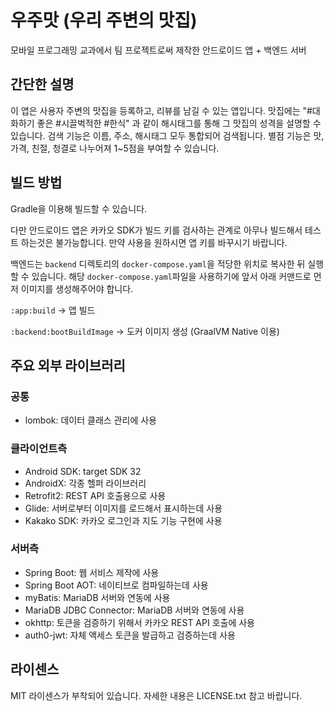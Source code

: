 # 우주맛 (우리 주변의 맛집)

모바일 프로그래밍 교과에서 팀 프로젝트로써 제작한 안드로이드 앱 + 백엔드 서버

## 간단한 설명

이 앱은 사용자 주변의 맛집을 등록하고, 리뷰를 남길 수 있는 앱입니다.
맛집에는 "#대화하기 좋은 #시끌벅적한 #한식" 과 같이 해시태그를 통해 그 맛집의 성격을 설명할 수 있습니다.
검색 기능은 이름, 주소, 해시태그 모두 통합되어 검색됩니다.
별점 기능은 맛, 가격, 친절, 청결로 나누어져 1~5점을 부여할 수 있습니다.

## 빌드 방법
Gradle을 이용해 빌드할 수 있습니다.

다만 안드로이드 앱은 카카오 SDK가 빌드 키를 검사하는 관계로 아무나 빌드해서 테스트 하는것은 불가능합니다.
만약 사용을 원하시면 앱 키를 바꾸시기 바랍니다.

백엔드는 `backend` 디렉토리의 `docker-compose.yaml`을 적당한 위치로 복사한 뒤 실행할 수 있습니다.
해당 `docker-compose.yaml`파일을 사용하기에 앞서 아래 커맨드로 먼저 이미지를 생성해주어야 합니다.

`:app:build` -> 앱 빌드

`:backend:bootBuildImage` -> 도커 이미지 생성 (GraalVM Native 이용)

## 주요 외부 라이브러리
### 공통
* lombok: 데이터 클래스 관리에 사용

### 클라이언트측
* Android SDK: target SDK 32
* AndroidX: 각종 헬퍼 라이브러리
* Retrofit2: REST API 호출용으로 사용
* Glide: 서버로부터 이미지를 로드해서 표시하는데 사용
* Kakako SDK: 카카오 로그인과 지도 기능 구현에 사용

### 서버측
* Spring Boot: 웹 서비스 제작에 사용
* Spring Boot AOT: 네이티브로 컴파일하는데 사용
* myBatis: MariaDB 서버와 연동에 사용
* MariaDB JDBC Connector: MariaDB 서버와 연동에 사용
* okhttp: 토큰을 검증하기 위해서 카카오 REST API 호출에 사용
* auth0-jwt: 자체 액세스 토큰을 발급하고 검증하는데 사용

## 라이센스
MIT 라이센스가 부착되어 있습니다.
자세한 내용은 LICENSE.txt 참고 바랍니다.
